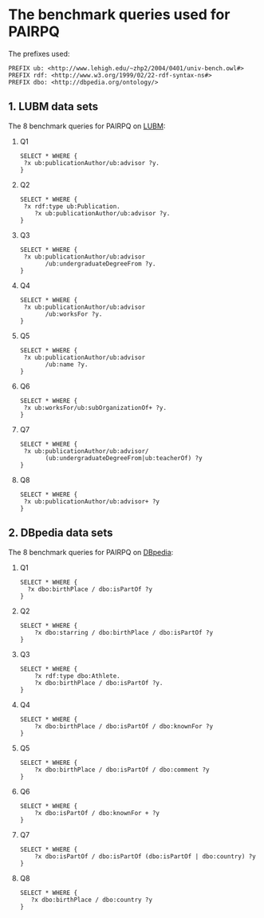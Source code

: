 # The benchmark queries used for PAIRPQ

The prefixes used:

```SPARQL
PREFIX ub: <http://www.lehigh.edu/~zhp2/2004/0401/univ-bench.owl#>
PREFIX rdf: <http://www.w3.org/1999/02/22-rdf-syntax-ns#>
PREFIX dbo: <http://dbpedia.org/ontology/>
```



## 1. LUBM data sets

The 8 benchmark queries for PAIRPQ on [LUBM](http://swat.cse.lehigh.edu/projects/lubm/):



1. Q1

   ```SPARQL
   SELECT * WHERE {
   	?x ub:publicationAuthor/ub:advisor ?y.
   }
   ```

2. Q2

   ```SPARQL
   SELECT * WHERE {
   	?x rdf:type ub:Publication.
       ?x ub:publicationAuthor/ub:advisor ?y.
   }
   ```

3. Q3

   ```SPARQL
   SELECT * WHERE {
   	?x ub:publicationAuthor/ub:advisor
          /ub:undergraduateDegreeFrom ?y.
   }
   ```

4. Q4

   ```SPARQL
   SELECT * WHERE {
   	?x ub:publicationAuthor/ub:advisor
          /ub:worksFor ?y.
   }
   ```

5. Q5

   ```SPARQL
   SELECT * WHERE {
   	?x ub:publicationAuthor/ub:advisor
          /ub:name ?y.
   }
   ```

6. Q6

   ```SPARQL
   SELECT * WHERE { 
   	?x ub:worksFor/ub:subOrganizationOf+ ?y.
   }
   ```

7. Q7

   ```SPARQL
   SELECT * WHERE { 
   	?x ub:publicationAuthor/ub:advisor/
          (ub:undergraduateDegreeFrom|ub:teacherOf) ?y
   }
   ```

8. Q8

   ```SPARQL
   SELECT * WHERE { 
   	?x ub:publicationAuthor/ub:advisor+ ?y
   }
   ```



## 2. DBpedia data sets

The 8 benchmark queries for PAIRPQ on [DBpedia](https://www.dbpedia.org/):



   1. Q1

      ```SPARQL
      SELECT * WHERE {
      	?x dbo:birthPlace / dbo:isPartOf ?y
      }
      ```

   2. Q2

      ```SPARQL
      SELECT * WHERE {
          ?x dbo:starring / dbo:birthPlace / dbo:isPartOf ?y
      }
      ```

   3. Q3

      ```SPARQL
      SELECT * WHERE {
          ?x rdf:type dbo:Athlete.
          ?x dbo:birthPlace / dbo:isPartOf ?y.
      }
      ```

   4. Q4

      ```SPARQL
      SELECT * WHERE {
          ?x dbo:birthPlace / dbo:isPartOf / dbo:knownFor ?y
      }
      ```

   5. Q5

      ```SPARQL
      SELECT * WHERE {
          ?x dbo:birthPlace / dbo:isPartOf / dbo:comment ?y
      }
      ```

   6. Q6

      ```SPARQL
      SELECT * WHERE {
          ?x dbo:isPartOf / dbo:knownFor + ?y
      }
      ```

   7. Q7

      ```SPARQL
      SELECT * WHERE {
          ?x dbo:isPartOf / dbo:isPartOf (dbo:isPartOf | dbo:country) ?y
      }
      ```

   8. Q8

       ```SPARQL
       SELECT * WHERE {
          ?x dbo:birthPlace / dbo:country ?y
      }
      ```
